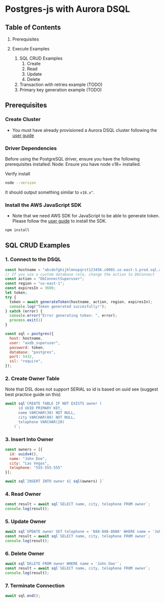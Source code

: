 # Postgres-js with Aurora DSQL

## Table of Contents

1. Prerequisites

2. Execute Examples
   1. SQL CRUD Examples
      1. Create
      2. Read
      3. Update
      4. Delete
   2. Transaction with retries example (TODO)
   3. Primary key generation example (TODO)

## Prerequisites

### Create Cluster

* You must have already provisioned a Aurora DSQL cluster following the [user guide](TBD)

### Driver Dependencies

Before using the PostgreSQL driver, ensure you have the following prerequisites installed:
Node: Ensure you have node v18+ installed.

Verify install

```bash
node --version
```

It should output something similar to `v18.x"`.

### Install the AWS JavaScript SDK

- Note that we need AWS SDK for JavaScript to be able to generate token. Please follow the [user guide](TODO)
  to install the SDK.


```bash
npm install
```

## SQL CRUD Examples

### 1. Connect to the DSQL

```javascript
const hostname = "abcdefghijklmnopqrst123456.c0001.us-east-1.prod.sql.axdb.aws.dev";
// If you use a custom database role, change the action to DbConnect
const action = "DbConnectSuperuser";
const region = "us-east-1";
const expiresIn = 3600;
let token;
try {
  token = await generateToken(hostname, action, region, expiresIn);
  console.log("Token generated succesfully!");
} catch (error) {
  console.error("Error generating token: ", error);
  process.exit(1)
}

const sql = postgres({
  host: hostname,
  user: "axdb_superuser",
  password: token,
  database: "postgres",
  port: 5432,
  ssl: "require",
});
```

### 2. Create Owner Table

Note that DSL does not support SERIAL so id is based on uuid see (suggest best practice guide on this)

```javascript
await sql`CREATE TABLE IF NOT EXISTS owner (
      id UUID PRIMARY KEY,
      name VARCHAR(30) NOT NULL,
      city VARCHAR(80) NOT NULL,
      telephone VARCHAR(20)
    )`;
```

### 3. Insert Into Owner

``` javascript 
const owners = [{
  id: uuidv4(),
  name: "John Doe",
  city: "Las Vegas",
  telephone: "555-555-555"
}];

await sql`INSERT INTO owner ${ sql(owners) }`
```

### 4. Read Owner

``` javascript
const result = await sql`SELECT name, city, telephone FROM owner`;
console.log(result);
```

### 5. Update Owner

``` javascript
await sql`UPDATE owner SET telephone = '888-888-8888' WHERE name = 'John Doe'`;
const result = await sql`SELECT name, city, telephone FROM owner`;
console.log(result);
```

### 6. Delete Owner

``` javascript
await sql`DELETE FROM owner WHERE name = 'John Doe'`;
const result = await sql`SELECT name, city, telephone FROM owner`;
console.log(result);
```

### 7. Terminate Connection
``` javascript
await sql.end();
```
